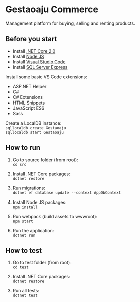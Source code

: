 # Gestaoaju Commerce

Management platform for buying, selling and renting products.

## Before you start

- Install [.NET Core 2.0](https://github.com/dotnet/core/)
- Install [Node JS](https://nodejs.org/)
- Install [Visual Studio Code](https://code.visualstudio.com/)
- Install [SQL Server Express](https://www.microsoft.com/en-us/sql-server/sql-server-downloads/)

Install some basic VS Code extensions:

- ASP.NET Helper
- C#
- C# Extensions
- HTML Snippets
- JavaScript ES6
- Sass

Create a LocalDB instance:  
`sqllocaldb create Gestaoaju`  
`sqllocaldb start Gestaoaju`

## How to run

1. Go to source folder (from root):  
`cd src`

2. Install .NET Core packages:  
`dotnet restore`

3. Run migrations:  
`dotnet ef database update --context AppDbContext`

4. Install Node JS packages:  
`npm install`

5. Run webpack (build assets to wwwroot):  
`npm start`

6. Run the application:  
`dotnet run`

## How to test

1. Go to test folder (from root):  
`cd test`

2. Install .NET Core packages:  
`dotnet restore`

3. Run all tests:  
`dotnet test`
